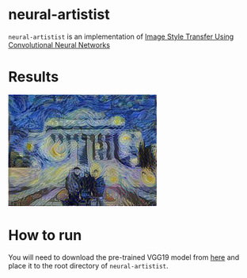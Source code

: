 # neural-artistist

`neural-artistist` is an implementation of [Image Style Transfer Using Convolutional Neural Networks](https://www.cv-foundation.org/openaccess/content_cvpr_2016/papers/Gatys_Image_Style_Transfer_CVPR_2016_paper.pdf)

# Results

![output](images/output_csjl_starry_night.jpg)



# How to run
You will need to download the pre-trained VGG19 model from [here](https://github.com/machrisaa/tensorflow-vgg) and place it to the root directory of `neural-artistist`.
